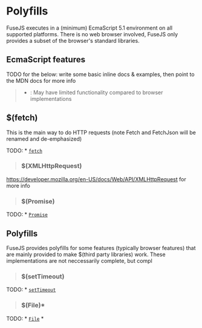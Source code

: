 # Polyfills

FuseJS executes in a (minimum) EcmaScript 5.1 environment on all supported platforms. 
There is no web browser involved, FuseJS only provides a subset of the browser's standard libraries.

## EcmaScript features

TODO for the below: write some basic inline docs & examples, then point to the MDN docs for more info

> * : May have limited functionality compared to browser implementations

## $(fetch)

This is the main way to do HTTP requests (note Fetch and FetchJson will be renamed and de-emphasized)

TODO: * [`fetch`](https://developer.mozilla.org/en-US/docs/Web/API/Fetch_API)

> ### $(XMLHttpRequest)

https://developer.mozilla.org/en-US/docs/Web/API/XMLHttpRequest for more info


> ### $(Promise)

TODO: * [`Promise`](https://developer.mozilla.org/en-US/docs/Web/JavaScript/Reference/Global_Objects/Promise)


## Polyfills

FuseJS provides polyfills for some features (typically browser features) that are mainly provided to make
$(third party libraries) work. These implementations are not neccessarily complete, but compl

> ### $(setTimeout)

TODO: * [`setTimeout`](https://developer.mozilla.org/en-US/docs/Web/API/WindowTimers/setTimeout)


> ### $(File)* 

TODO: * [`File`](https://developer.mozilla.org/en-US/docs/Web/API/File) *

